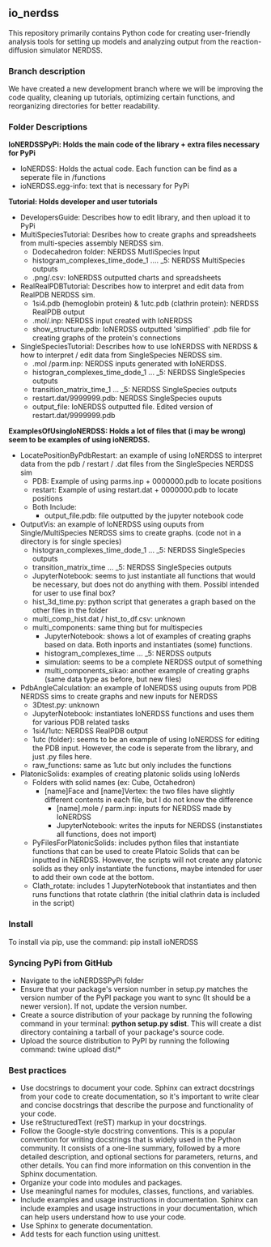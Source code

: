 ## io_nerdss

This repository primarily contains Python code for creating user-friendly analysis tools for setting up models and analyzing output from the reaction-diffusion simulator NERDSS.

### Branch description

We have created a new development branch where we will be improving the code quality, cleaning up tutorials, optimizing certain functions, and reorganizing directories for better readability.

### Folder Descriptions

**IoNERDSSPyPi: Holds the main code of the library + extra files necessary for PyPi**
 - IoNERDSS: Holds the actual code. Each function can be find as a seperate file in /functions
 - ioNERDSS.egg-info: text that is necessary for PyPi

**Tutorial: Holds developer and user tutorials**
 - DevelopersGuide: Describes how to edit library, and then upload it to PyPi
 - MultiSpeciesTutorial: Desribes how to create graphs and spreadsheets from multi-species assembly NERDSS sim.
    - Dodecahedron folder: NERDSS MutliSpecies Input
    - histogram_complexes_time_dode_1 .... _5: NERDSS MultiSpecies outputs
    - .png/.csv: IoNERDSS outputted charts and spreadsheets
 - RealRealPDBTutorial: Describes how to interpret and edit data from RealPDB NERDSS sim.
    - 1si4.pdb (hemoglobin protein) & 1utc.pdb (clathrin protein): NERDSS RealPDB output
    - .mol/.inp: NERDSS input created with IoNERDSS
    - show_structure.pdb:  IoNERDSS outputted 'simplified' .pdb file for creating graphs of the protein's connections
 - SingleSpeciesTutorial: Describes how to use IoNERDSS with NERDSS & how to interpret / edit data from SingleSpecies NERDSS sim.
    - .mol /parm.inp: NERDSS inputs generated with IoNERDSS.
    - histogran_complexes_time_dode_1 ... _5: NERDSS SingleSpecies outputs
    - transition_matrix_time_1 ... _5: NERDSS SingleSpecies outputs
    - restart.dat/9999999.pdb: NERDSS SingleSpecies ouputs
    - output_file: IoNERDSS outputted file. Edited version of restart.dat/9999999.pdb

**ExamplesOfUsingIoNERDSS: Holds a lot of files that (i may be wrong) seem to be examples of using ioNERDSS.**
 - LocatePositionByPdbRestart: an example of using IoNERDSS to interpret data from the pdb / restart / .dat files from the SingleSpecies NERDSS sim
    - PDB: Example of using parms.inp + 0000000.pdb to locate positions
    - restart: Example of using restart.dat + 0000000.pdb to locate positions
    - Both Include:
        - output_file.pdb: file outputted by the jupyter notebook code
 - OutputVis: an example of IoNERDSS using ouputs from Single/MultiSpecies NERDSS sims to create graphs. (code not in a directory is for single species)
    - histogran_complexes_time_dode_1 ... _5: NERDSS SingleSpecies outputs
    - transition_matrix_time ... _5: NERDSS SingleSpecies outputs
    - JupyterNotebook: seems to just instantiate all functions that would be necessary, but does not do anything with them. Possibl intended for user to use final box?
    - hist_3d_time.py: python script that generates a graph based on the other files in the folder
    - multi_comp_hist.dat / hist_to_df.csv: unknown
    - multi_components: same thing but for multispecies
        - JupyterNotebook: shows a lot of examples of creating graphs based on data. Both inports and instantiates (some) functions.
        - histogram_complexes_time ... _5: NERDSS outputs
        - simulation: seems to be a complete NERDSS output of something
        - multi_components_sikao: another example of creating graphs (same data type as before, but new files)
 - PdbAngleCalculation: an example of IoNERDSS using ouputs from PDB NERDSS sims to create graphs and new inputs for NERDSS
    - 3Dtest.py: unknown
    - JupyterNotebook: instantiates IoNERDSS functions and uses them for various PDB related tasks
    - 1si4/1utc: NERDSS RealPDB output
    - 1utc (folder): seems to be an example of using IoNERDSS for editing the PDB input. However, the code is seperate from the library, and just .py files here. 
    - raw_functions: same as 1utc but only includes the functions
 - PlatonicSolids: examples of creating platonic solids using IoNerds
    - Folders with solid names (ex: Cube, Octahedron)
        - [name]Face and [name]Vertex: the two files have slightly different contents in each file, but I do not know the difference
            - [name].mole / parm.inp: inputs for NERDSS made by IoNERDSS
            - JupyterNotebook: writes the inputs for NERDSS (instanstiates all functions, does not import)
    - PyFilesForPlatonicSolids: includes python files that instantiate functions that can be used to create Platoic Solids that can be inputted in NERDSS. However, the scripts will not create any platonic solids as they only instantiate the functions, maybe intended for user to add their own code at the bottom.
    - Clath_rotate: includes 1 JupyterNotebook that instantiates and then runs functions that rotate clathrin (the initial clathrin data is included in the script)



### Install

To install via pip, use the command: 
pip install ioNERDSS

### Syncing PyPi from GitHub

- Navigate to the ioNERDSSPyPi folder
- Ensure that your package's version number in setup.py matches the version number of the PyPI package you want to sync (It should be a newer version). If not, update the version number.
- Create a source distribution of your package by running the following command in your terminal: **python setup.py sdist**. This will create a dist directory containing a tarball of your package's source code.
- Upload the source distribution to PyPI by running the following command: twine upload dist/*

### Best practices

- Use docstrings to document your code. Sphinx can extract docstrings from your code to create documentation, so it's important to write clear and concise docstrings that describe the purpose and functionality of your code.
- Use reStructuredText (reST) markup in your docstrings.
- Follow the Google-style docstring conventions. This is a popular convention for writing docstrings that is widely used in the Python community. It consists of a one-line summary, followed by a more detailed description, and optional sections for parameters, returns, and other details. You can find more information on this convention in the Sphinx documentation.
- Organize your code into modules and packages.
- Use meaningful names for modules, classes, functions, and variables.
- Include examples and usage instructions in documentation. Sphinx can include examples and usage instructions in your documentation, which can help users understand how to use your code.
- Use Sphinx to generate documentation.
- Add tests for each function using unittest.
